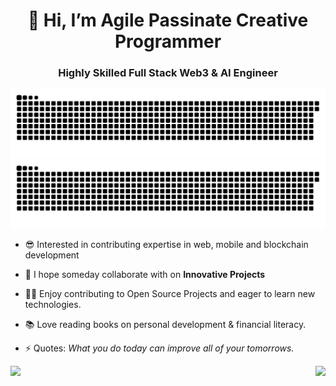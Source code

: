 <h1 align="center" dir="auto">👋 Hi, I’m Agile Passinate Creative Programmer</h1>

<p align="center">
  <h3 align="center">Highly Skilled Full Stack Web3 & AI Engineer</h3>

![github contribution grid snake animation](https://raw.githubusercontent.com/nftknight/nftknight/output/github-contribution-grid-snake-dark.svg#gh-dark-mode-only)
![github contribution grid snake animation](https://raw.githubusercontent.com/nftknight/nftknight/output/github-contribution-grid-snake.svg#gh-light-mode-only)

- 😎 Interested in contributing expertise in web, mobile and blockchain development

- 👯 I hope someday collaborate with on **Innovative Projects**

- 👨‍💻 Enjoy contributing to Open Source Projects and eager to learn new technologies.

- 📚 Love reading books on personal development & financial literacy.

- ⚡ Quotes: _What you do today can improve all of your tomorrows._
</p>
<img align="left" src="https://visitor-badge.laobi.icu/badge?page_id=terter21002.terter21002" />
<img align="right" src="https://img.shields.io/github/followers/terter21002?label=Follow&style=social" />

